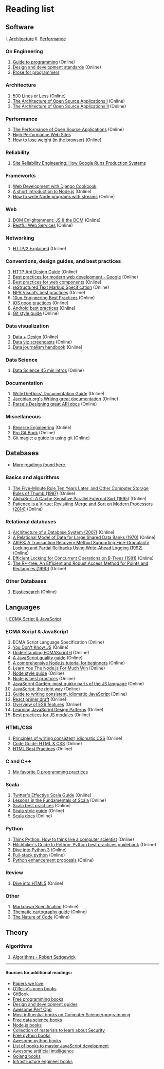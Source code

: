 # Reading list

## Software

I. [Architecture](#Architecture)
II. [Performance](#Performance)

### On Engineering

1. [Guide to programming](https://github.com/thoughtbot/guides) (Online)
2. [Design and development standards](https://github.com/north/north) (Online)
3. [Prose for programmers](https://github.com/joshuacc/prose-for-programmers)

### Architecture

1. [500 Lines or Less](http://aosabook.org/en/index.html) (Online)
2. [The Architecture of Open Source Applications I](http://aosabook.org/en/index.html) (Online)
3. [The Architecture of Open Source Applications II](http://aosabook.org/en/index.html) (Online)

### Performance

1. [The Performance of Open Source Applications](http://aosabook.org/en/index.html) (Online)
2. [High Performance Web Sites](https://www.amazon.com/gp/product/0596529309/)
3. [How to lose weight (in the browser)](https://github.com/zenorocha/browser-diet) (Online)

### Reliability

1. [Site Reliability Engineering: How Google Runs Production Systems](https://www.amazon.com/gp/product/149192912X/)

### Frameworks

1. [Web Development with Django Cookbook](https://www.amazon.com/gp/product/1785886770/)
2. [A short introduction to Node.js](https://github.com/maxogden/art-of-node) (Online)
3. [How to write Node programs with streams](https://github.com/substack/stream-handbook) (Online)

### Web

1. [DOM Enlightenment: JS & the DOM](http://domenlightenment.com/) (Online)
2. [Restful Web Services](http://restfulwebapis.org/rws.html) (Online)

### Networking

1. [HTTP/2 Explained](https://github.com/bagder/http2-explained) (Online)

### Conventions, design guides, and best practices

1. [HTTP Api Design Guide](https://github.com/interagent/http-api-design) (Online)
2. [Best practices for modern web development - Google](https://github.com/google/WebFundamentals/) (Online)
3. [Best practices for web components](https://github.com/webcomponents/webcomponents.github.io) (Online)
4. [reStructured Text Markup Specification](http://docutils.sourceforge.net/docs/ref/rst/restructuredtext.html) (Online)
5. [NPR Visual's best practices](https://github.com/nprapps/bestpractices) (Online)
6. [10up Engineering Best Practices](https://github.com/10up/Engineering-Best-Practices) (Online)
7. [iOS good practices](https://github.com/futurice/ios-good-practices) (Online)
8. [Android best practices](https://github.com/futurice/android-best-practices) (Online)
9. [Git style guide](https://github.com/agis-/git-style-guide) (Online)

### Data visualization

1. [Data + Design](https://github.com/infoactive/data-design/) (Online)
2. [Data viz screencasts](https://github.com/curran/screencasts/) (Online)
3. [Data journalism handbook](http://datajournalismhandbook.org/1.0/en/) (Online)

### Data Science

1. [Data Science 45 min intros](https://github.com/DrSkippy/Data-Science-45min-Intros) (Online)

### Documentation

1. [WriteTheDocs' Documentation Guide](https://github.com/writethedocs/docs/) (Online)
2. [Jacobian.org's Writing great documentation](https://jacobian.org/writing/great-documentation/) (Online)
3. [Parse's Designing great API docs](http://blog.parse.com/learn/engineering/designing-great-api-docs/) (Online)

### Miscellaneous

1. [Reverse Engineering](https://github.com/dennis714/RE-for-beginners) (Online)
2. [Pro Git Book](https://github.com/progit/progit) (Online)
3. [Git magic: a guide to using git](https://github.com/blynn/gitmagic) (Online)



## Databases

* [More readings found here](https://github.com/rxin/db-readings).

### Basics and algorithms

1. [The Five-Minute Rule Ten Years Later, and Other Computer Storage Rules of Thumb (1997)](http://research.microsoft.com/en-us/um/people/gray/5_min_rule_sigmod.pdf) (Online)
2. [AlphaSort: A Cache-Sensitive Parallel External Sort (1995)](http://research.microsoft.com/en-us/um/people/gray/papers/AlphaSortSigmod.pdf) (Online)
3. [Patience is a Virtue: Revisiting Merge and Sort on Modern Processors (2014)](http://research.microsoft.com/pubs/209622/patsort-sigmod14.pdf) (Online)

### Relational databases

1. [Architecture of a Database System (2007)](http://db.cs.berkeley.edu/papers/fntdb07-architecture.pdf) (Online)
2. [A Relational Model of Data for Large Shared Data Banks (1970)](http://www.cs.berkeley.edu/~rxin/db-papers/Relational-Model-Codd.pdf) (Online)
3. [ARIES: A Transaction Recovery Method Supporting Fine-Granularity Locking and Partial Rollbacks Using Write-Ahead Logging (1992)](http://www.cs.berkeley.edu/~rxin/db-papers/ARIES.pdf) (Online)
4. [Efficient Locking for Concurrent Operations on B-Trees (1981)](http://www.cs.berkeley.edu/~rxin/db-papers/B-tree.pdf) (Online)
5. [The R*-tree: An Efficient and Robust Access Method for Points and Rectangles (1990)](http://www.cs.berkeley.edu/~rxin/db-papers/R-tree.pdf) (Online)

### Other Databases

1. [Elasticsearch](https://www.elastic.co/guide/en/elasticsearch/guide/current/index.html) (Online)



## Languages

I. [ECMA Script & JavaScript](#ECMA-Script-JavaScript)

### ECMA Script & JavaScript

1. ECMA Script Language Specification (Online)
2. [You Don't Know JS](https://github.com/getify/You-Dont-Know-JS) (Online)
3. [Understanding ECMAScript 6](https://leanpub.com/understandinges6/read) (Online)
4. [A JavaScript quality guide](https://github.com/bevacqua/js) (Online)
5. [A comprehensive Node.js tutorial for beginners](https://github.com/manuelkiessling/nodebeginner.org) (Online)
6. [Learn You The Node.js For Much Win](https://github.com/workshopper/learnyounode) (Online)
7. [Node style guide](https://github.com/felixge/node-style-guide) (Online)
8. [Node.js best practices](https://github.com/alanjames1987/Node.js-Best-Practices) (Online)
9. [JavaScript Garden: most quirky parts of the JS language](https://github.com/BonsaiDen/JavaScript-Garden) (Online)
10. [JavaScript: the right way](https://github.com/braziljs/js-the-right-way) (Online)
11. [Guide to writing consistent, idiomatic JavaScript](https://github.com/rwaldron/idiomatic.js) (Online)
12. [React primer draft](https://github.com/mikechau/react-primer-draft/) (Online)
13. [Overview of ES6 features](https://github.com/lukehoban/es6features) (Online)
14. [Learning JavaScript Design Patterns](https://addyosmani.com/resources/essentialjsdesignpatterns/book/) (Online)
15. [Best practices for JS modules](https://github.com/mattdesl/module-best-practices) (Online)

### HTML/CSS

1. [Principles of writing consistent, idiomatic CSS](https://github.com/necolas/idiomatic-css) (Online)
2. [Code Guide: HTML & CSS](https://github.com/mdo/code-guide) (Online)
3. [HTML Best Practices](https://github.com/hail2u/html-best-practices) (Online)

### C and C++

1. [My favorite C programming practices](https://github.com/mcinglis/c-style)

### Scala

1. [Twitter's Effective Scala Guide](https://github.com/twitter/effectivescala) (Online)
2. [Lessons in the Fundamentals of Scala](https://github.com/twitter/scala_school) (Online)
3. [Scala best practices](https://github.com/alexandru/scala-best-practices) (Online)
4. [Scala style guide](http://docs.scala-lang.org/style/) (Online)
5. [Scala docs](http://docs.scala-lang.org/) (Online)

### Python

1. [Think Python: How to think like a computer scientist](http://www.greenteapress.com/thinkpython/thinkpython.pdf) (Online)
2. [Hitchhiker's Guide to Python: Python best practices guidebook](https://github.com/kennethreitz/python-guide) (Online)
3. [Dive into Python 3](http://www.diveintopython3.net/) (Online)
4. [Full-stack python](https://github.com/mattmakai/fullstackpython.com) (Online)
5. [Python enhancement proposals](https://github.com/python/peps) (Online)

### Review

1. [Dive into HTML5](https://github.com/diveintomark/diveintohtml5) (Online)

### Other

1. [Markdown Specification](https://github.com/jgm/CommonMark) (Online)
2. [Thematic cartography guide](https://github.com/axismaps/thematic-cartography) (Online)
3. [The Nature of Code](https://github.com/shiffman/The-Nature-of-Code) (Online)


## Theory

### Algorithms

1. [Algorithms - Robert Sedgewick](https://www.amazon.com/gp/product/032157351X/)

<hr>

#### Sources for additional readings:

* [Papers we love](https://github.com/papers-we-love/papers-we-love)
* [O'Reilly's open books](http://www.oreilly.com/openbook/)
* [GitBook](https://www.gitbook.com/explore)
* [Free programming books](https://github.com/vhf/free-programming-books)
* [Design and development guides](https://github.com/NARKOZ/guides)
* [Awesome Perf Cpp](https://github.com/fenbf/AwesomePerfCpp)
* [Most influential books on Computer Science/programming](https://github.com/chhantyal/influential-cs-books)
* [Free data science books](https://github.com/chaconnewu/free-data-science-books)
* [Node.js books](https://github.com/Pana/node-books)
* [Collection of materials to learn about Security](https://github.com/sbilly/awesome-security)
* [Free python books](https://github.com/revolunet/PythonBooks)
* [Awesome python books](https://github.com/Junnplus/awesome-python-books)
* [List of books to master JavaScript development](https://github.com/javascript-society/javascript-path)
* [Awesome artificial intelligence](https://github.com/owainlewis/awesome-artificial-intelligence)
 * [Golang books](https://github.com/dariubs/GoBooks)
 * [Infrastructure engineer books](https://github.com/stack72/ops-books)
